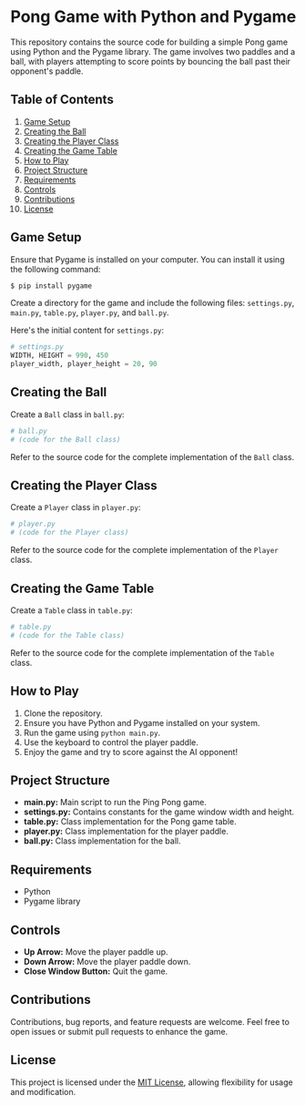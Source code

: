 # Pong Game with Python and Pygame

This repository contains the source code for building a simple Pong game using Python and the Pygame library. The game involves two paddles and a ball, with players attempting to score points by bouncing the ball past their opponent's paddle.

## Table of Contents

1. [Game Setup](#game-setup)
2. [Creating the Ball](#creating-the-ball)
3. [Creating the Player Class](#creating-the-player-class)
4. [Creating the Game Table](#creating-the-game-table)
5. [How to Play](#how-to-play)
6. [Project Structure](#project-structure)
7. [Requirements](#requirements)
8. [Controls](#controls)
9. [Contributions](#contributions)
10. [License](#license)

## Game Setup

Ensure that Pygame is installed on your computer. You can install it using the following command:

```bash
$ pip install pygame
```

Create a directory for the game and include the following files: `settings.py`, `main.py`, `table.py`, `player.py`, and `ball.py`.

Here's the initial content for `settings.py`:

```python
# settings.py
WIDTH, HEIGHT = 990, 450
player_width, player_height = 20, 90
```

## Creating the Ball

Create a `Ball` class in `ball.py`:

```python
# ball.py
# (code for the Ball class)
```

Refer to the source code for the complete implementation of the `Ball` class.

## Creating the Player Class

Create a `Player` class in `player.py`:

```python
# player.py
# (code for the Player class)
```

Refer to the source code for the complete implementation of the `Player` class.

## Creating the Game Table

Create a `Table` class in `table.py`:

```python
# table.py
# (code for the Table class)
```

Refer to the source code for the complete implementation of the `Table` class.

## How to Play

1. Clone the repository.
2. Ensure you have Python and Pygame installed on your system.
3. Run the game using `python main.py`.
4. Use the keyboard to control the player paddle.
5. Enjoy the game and try to score against the AI opponent!

 

## Project Structure

- **main.py:** Main script to run the Ping Pong game.
- **settings.py:** Contains constants for the game window width and height.
- **table.py:** Class implementation for the Pong game table.
- **player.py:** Class implementation for the player paddle.
- **ball.py:** Class implementation for the ball.

## Requirements

- Python
- Pygame library

## Controls

- **Up Arrow:** Move the player paddle up.
- **Down Arrow:** Move the player paddle down.
- **Close Window Button:** Quit the game.

## Contributions

Contributions, bug reports, and feature requests are welcome. Feel free to open issues or submit pull requests to enhance the game.

## License

This project is licensed under the [MIT License](LICENSE), allowing flexibility for usage and modification.
